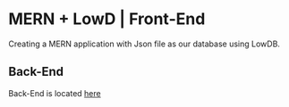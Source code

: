 # MERN + LowD | Front-End

Creating a MERN application with Json file as our database using LowDB.

## Back-End

Back-End is located [here](https://github.com/BlackIQ/mern-lowdb-backend)